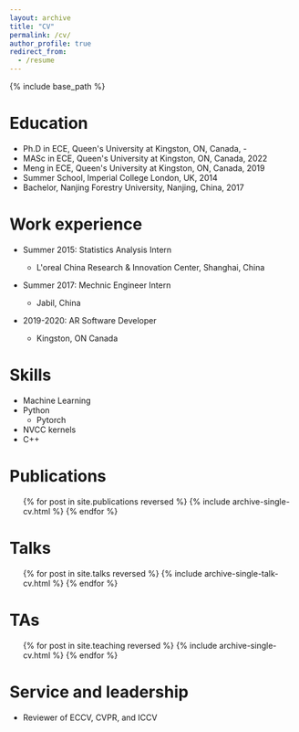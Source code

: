 ```yaml
---
layout: archive
title: "CV"
permalink: /cv/
author_profile: true
redirect_from:
  - /resume
---
```


{% include base_path %}

Education
======
* Ph.D in ECE, Queen's University at Kingston, ON, Canada, -
* MASc in ECE, Queen's University at Kingston, ON, Canada, 2022
* Meng in ECE, Queen's University at Kingston, ON, Canada, 2019
* Summer School, Imperial College London, UK, 2014
* Bachelor, Nanjing Forestry University, Nanjing, China, 2017

Work experience
======
* Summer 2015: Statistics Analysis Intern
  * L'oreal China Research & Innovation Center, Shanghai, China

* Summer 2017: Mechnic Engineer Intern
  * Jabil, China

* 2019-2020: AR Software Developer
  * Kingston, ON Canada

  
Skills
======
* Machine Learning
* Python
  * Pytorch
* NVCC kernels
* C++

Publications
======
  <ul>{% for post in site.publications reversed %}
    {% include archive-single-cv.html %}
  {% endfor %}</ul>
  
Talks
======
  <ul>{% for post in site.talks reversed %}
    {% include archive-single-talk-cv.html  %}
  {% endfor %}</ul>
  
TAs
======
  <ul>{% for post in site.teaching reversed %}
    {% include archive-single-cv.html %}
  {% endfor %}</ul>
  
Service and leadership
======
* Reviewer of ECCV, CVPR, and ICCV
